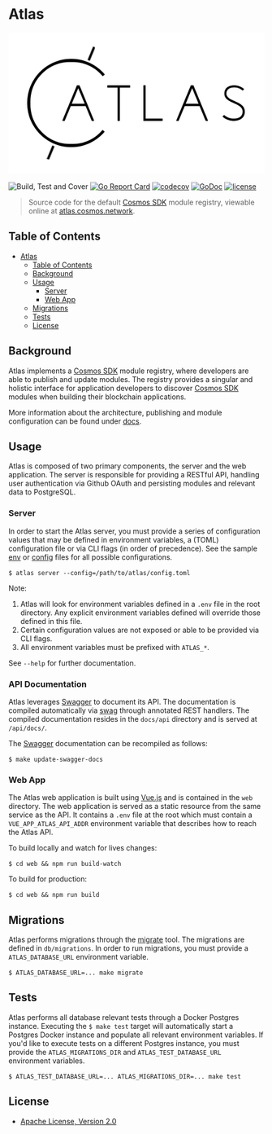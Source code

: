 # Atlas

![GitHub Logo](./images/atlas_logo.png)

![Build, Test and Cover](https://github.com/cosmos/atlas/workflows/Build,%20Test%20and%20Cover/badge.svg?branch=bez%2F13-client-cli-commands)
[![Go Report Card](https://goreportcard.com/badge/github.com/cosmos/atlas)](https://goreportcard.com/report/github.com/cosmos/atlas)
[![codecov](https://codecov.io/gh/cosmos/atlas/branch/main/graph/badge.svg)](https://codecov.io/gh/cosmos/atlas)
[![GoDoc](https://godoc.org/github.com/cosmos/atlas?status.png)](https://pkg.go.dev/github.com/cosmos/atlas)
[![license](https://img.shields.io/github/license/cosmos/atlas.svg)](https://github.com/cosmos/atlas/blob/main/LICENSE)

> Source code for the default [Cosmos SDK](https://github.com/cosmos/cosmos-sdk) module
registry, viewable online at [atlas.cosmos.network](https://atlas.cosmos.network).

## Table of Contents

- [Atlas](#atlas)
  - [Table of Contents](#table-of-contents)
  - [Background](#background)
  - [Usage](#usage)
    - [Server](#server)
    - [Web App](#web-app)
  - [Migrations](#migrations)
  - [Tests](#tests)
  - [License](#license)

## Background

Atlas implements a [Cosmos SDK](https://github.com/cosmos/cosmos-sdk) module registry,
where developers are able to publish and update modules. The registry provides a singular and
holistic interface for application developers to discover [Cosmos SDK](https://github.com/cosmos/cosmos-sdk)
modules when building their blockchain applications.

More information about the architecture, publishing and module configuration can
be found under [docs](./docs/README.md).

## Usage

Atlas is composed of two primary components, the server and the web application.
The server is responsible for providing a RESTful API, handling user authentication
via Github OAuth and persisting modules and relevant data to PostgreSQL.

### Server

In order to start the Atlas server, you must provide a series of configuration
values that may be defined in environment variables, a (TOML) configuration file
or via CLI flags (in order of precedence). See the sample [env](./.env.sample) or
[config](./config.sample.toml) files for all possible configurations.

```shel
$ atlas server --config=/path/to/atlas/config.toml
```

Note:

1. Atlas will look for environment variables defined in a `.env` file in the
root directory. Any explicit environment variables defined will override those
defined in this file.
2. Certain configuration values are not exposed or able to be provided via CLI flags.
3. All environment variables must be prefixed with `ATLAS_*`.

See `--help` for further documentation.

### API Documentation

Atlas leverages [Swagger](https://swagger.io/) to document its API. The documentation
is compiled automatically via [swag](https://github.com/swaggo/swag/) through
annotated REST handlers. The compiled documentation resides in the `docs/api`
directory and is served at `/api/docs/`.

The [Swagger](https://swagger.io/) documentation can be recompiled as follows:

```shell
$ make update-swagger-docs
```

### Web App

The Atlas web application is built using [Vue.js](https://vuejs.org/) and is
contained in the `web` directory. The web application is served as a static
resource from the same service as the API. It contains a `.env` file at the root
which must contain a `VUE_APP_ATLAS_API_ADDR` environment variable that describes
how to reach the Atlas API.

To build locally and watch for lives changes:

```shell
$ cd web && npm run build-watch
```

To build for production:

```shell
$ cd web && npm run build
```

## Migrations

Atlas performs migrations through the [migrate](https://github.com/golang-migrate/migrate)
tool. The migrations are defined in `db/migrations`. In order to run migrations,
you must provide a `ATLAS_DATABASE_URL` environment variable.

```shell
$ ATLAS_DATABASE_URL=... make migrate
```

## Tests

Atlas performs all database relevant tests through a Docker Postgres instance.
Executing the `$ make test` target will automatically start a Postgres Docker
instance and populate all relevant environment variables. If you'd like to execute
tests on a different Postgres instance, you must provide the `ATLAS_MIGRATIONS_DIR`
and `ATLAS_TEST_DATABASE_URL` environment variables.

```shell
$ ATLAS_TEST_DATABASE_URL=... ATLAS_MIGRATIONS_DIR=... make test
```

## License

- [Apache License, Version 2.0](https://www.apache.org/licenses/LICENSE-2.0)
